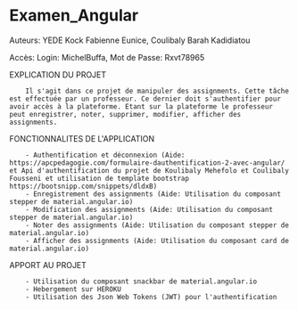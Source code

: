 # Examen_Angular
Auteurs: YEDE Kock Fabienne Eunice, 
        Coulibaly Barah Kadidiatou

Accès: Login: MichelBuffa,
        Mot de Passe: Rxvt78965
        
 EXPLICATION DU PROJET
        
        Il s'agit dans ce projet de manipuler des assignments. Cette tâche est effectuée par un professeur. Ce dernier doit s'authentifier pour avoir accès à la plateforme. Etant sur la plateforme le professeur peut enregistrer, noter, supprimer, modifier, afficher des assignments.
        
  FONCTIONNALITES DE L'APPLICATION
  
        - Authentification et déconnexion (Aide: https://apcpedagogie.com/formulaire-dauthentification-2-avec-angular/ et Api d'authentification du projet de Koulibaly Mehefolo et Coulibaly Fousseni et utilisation de template bootstrap https://bootsnipp.com/snippets/dldxB)
        - Enregistrement des assignments (Aide: Utilisation du composant stepper de material.angular.io)
        - Modification des assignments (Aide: Utilisation du composant stepper de material.angular.io)
        - Noter des assignments (Aide: Utilisation du composant stepper de material.angular.io)
        - Afficher des assignments (Aide: Utilisation du composant card de material.angular.io)
        
   APPORT AU PROJET
   
        - Utilisation du composant snackbar de material.angular.io
        - Hebergement sur HEROKU
        - Utilisation des Json Web Tokens (JWT) pour l'authentification
                            
     


